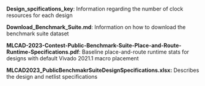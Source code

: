 
**Design_spcifications_key**:  Information regarding the number of clock resources for each design
 
**Download_Benchmark_Suite.md**:  Information on how to download the benchmark suite dataset

**MLCAD-2023-Contest-Public-Benchmark-Suite-Place-and-Route-Runtime-Specifications.pdf**: Baseline place-and-route runtime stats for designs with default Vivado 2021.1 macro placement
 
**MLCAD2023_PublicBenchmakrSuiteDesignSpecifications.xlsx:** Describes the design and netlist specifications
 
 
 
